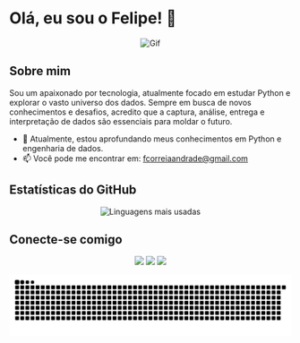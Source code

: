 # Olá, eu sou o Felipe! 👋

<div align="center">
  <img src="https://raw.githubusercontent.com/RaghavK16/RaghavK16/master/octo.gif" height="180" width="180" alt="Gif">
</div>

## Sobre mim

Sou um apaixonado por tecnologia, atualmente focado em estudar Python e explorar o vasto universo dos dados. Sempre em busca de novos conhecimentos e desafios, acredito que a captura, análise, entrega e interpretação de dados são essenciais para moldar o futuro.
- 🌱 Atualmente, estou aprofundando meus conhecimentos em Python e engenharia de dados.
- 📫 Você pode me encontrar em: [fcorreiaandrade@gmail.com](mailto:fcorreiaandrade@gmail.com)

## Estatísticas do GitHub

<div align="center">
  <img height="180em" src="https://github-readme-stats.vercel.app/api/top-langs/?username=Percon12&layout=compact&langs_count=7&theme=chartreuse-dark" alt="Linguagens mais usadas">
</div>

## Conecte-se comigo

<div align="center">
  <a href="https://instagram.com/felipecorreiaandrade" target="_blank"><img src="https://img.shields.io/badge/-Instagram-%23E4405F?style=for-the-badge&logo=instagram&logoColor=white" target="_blank"></a> 
  <a href="mailto:fcorreiaandrade@gmail.com"><img src="https://img.shields.io/badge/-Gmail-%23333?style=for-the-badge&logo=gmail&logoColor=white" target="_blank"></a>
  <a href="https://www.linkedin.com/in/felipe-correia-andrade-5bb6201b2/" target="_blank"><img src="https://img.shields.io/badge/-LinkedIn-%230077B5?style=for-the-badge&logo=linkedin&logoColor=white" target="_blank"></a>
</div>

![Snake animation](https://github.com/Percon12/Percon12/blob/output/github-contribution-grid-snake.svg)

